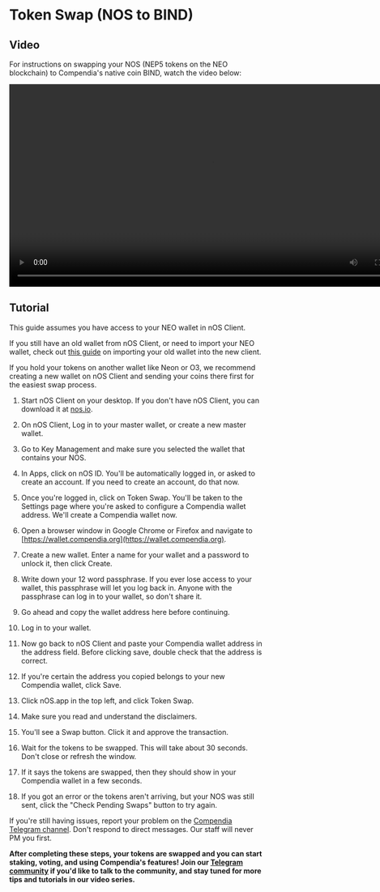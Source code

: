 # Token Swap (NOS to BIND)

## Video

For instructions on swapping your NOS (NEP5 tokens on the NEO blockchain) to Compendia's native coin BIND, watch the video below:

<video width="800" controls>
  <source :src="$withBase('/videos/token-swap.mp4')" type="video/mp4">
  Your browser does not support the video tag.
</video>

## Tutorial

This guide assumes you have access to your NEO wallet in nOS Client.

If you still have an old wallet from nOS Client, or need to import your NEO wallet, check out [this guide](https://docs.nos.io/docs/nos-client/import-neo-wallet.html) on importing your old wallet into the new client.

If you hold your tokens on another wallet like Neon or O3, we recommend creating a new wallet on nOS Client and sending your coins there first for the easiest swap process.

1. Start nOS Client on your desktop. If you don't have nOS Client, you can download it at [nos.io](https://nos.io).

2. On nOS Client, Log in to your master wallet, or create a new master wallet.

3. Go to Key Management and make sure you selected the wallet that contains your NOS.

4. In Apps, click on nOS ID. You'll be automatically logged in, or asked to create an account. If you need to create an account, do that now.

5. Once you're logged in, click on Token Swap. You'll be taken to the Settings page where you're asked to configure a Compendia wallet address. We'll create a Compendia wallet now.

6. Open a browser window in Google Chrome or Firefox and navigate to [https://wallet.compendia.org](https://wallet.compendia.org).

7. Create a new wallet. Enter a name for your wallet and a password to unlock it, then click Create.

8. Write down your 12 word passphrase. If you ever lose access to your wallet, this passphrase will let you log back in. Anyone with the passphrase can log in to your wallet, so don't share it.

9. Go ahead and copy the wallet address here before continuing.

10. Log in to your wallet.

11. Now go back to nOS Client and paste your Compendia wallet address in the address field. Before clicking save, double check that the address is correct.

12. If you're certain the address you copied belongs to your new Compendia wallet, click Save.

13. Click nOS.app in the top left, and click Token Swap.

14. Make sure you read and understand the disclaimers.

15. You'll see a Swap button. Click it and approve the transaction.

16. Wait for the tokens to be swapped. This will take about 30 seconds. Don't close or refresh the window.

17. If it says the tokens are swapped, then they should show in your Compendia wallet in a few seconds.

18. If you got an error or the tokens aren't arriving, but your NOS was still sent, click the "Check Pending Swaps" button to try again.

If you're still having issues, report your problem on the [Compendia Telegram channel](https://t.me/Compendia). Don't respond to direct messages. Our staff will never PM you first.

**After completing these steps, your tokens are swapped and you can start staking, voting, and using Compendia's features! Join our [Telegram community](https://t.me/Compendia) if you'd like to talk to the community, and stay tuned for more tips and tutorials in our video series.**
